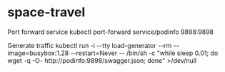 # space-travel

Port forward service
kubectl port-forward service/podinfo 9898:9898

Generate traffic
kubectl run -i --tty load-generator --rm --image=busybox:1.28 --restart=Never -- /bin/sh -c "while sleep 0.01; do wget -q -O- http://podinfo:9898/swagger.json; done" >/dev/null